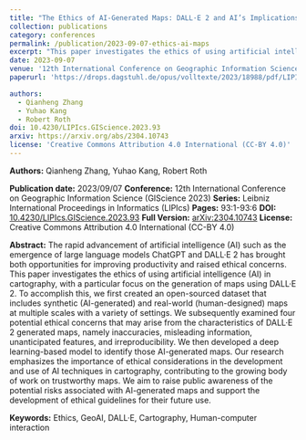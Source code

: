 ```yaml
---
title: "The Ethics of AI-Generated Maps: DALL·E 2 and AI’s Implications for Cartography (Short Paper)"
collection: publications
category: conferences
permalink: /publication/2023-09-07-ethics-ai-maps
excerpt: "This paper investigates the ethics of using artificial intelligence (AI) in cartography, focusing on the generation of maps using DALL·E 2. We created an open-sourced dataset of synthetic (AI-generated) and real-world (human-designed) maps, examined four ethical concerns—namely inaccuracies, misleading information, unanticipated features, and irreproducibility—associated with DALL·E 2 generated maps, and developed a deep learning-based model to identify AI-generated maps. Our work emphasizes the importance of ethical considerations in AI-driven cartography and aims to raise public awareness and support the development of ethical guidelines for AI-generated maps. <br/> <img src='/images/paper2.png' style='width:500px; height:300px;'>"
date: 2023-09-07
venue: '12th International Conference on Geographic Information Science (GIScience 2023), Leibniz International Proceedings in Informatics (LIPIcs), Volume 277, pp. 93:1-93:6, Schloss Dagstuhl – Leibniz-Zentrum für Informatik'
paperurl: 'https://drops.dagstuhl.de/opus/volltexte/2023/18988/pdf/LIPIcs-GIScience-2023-93.pdf'

authors:
  - Qianheng Zhang
  - Yuhao Kang
  - Robert Roth
doi: 10.4230/LIPIcs.GIScience.2023.93
arxiv: https://arxiv.org/abs/2304.10743
license: 'Creative Commons Attribution 4.0 International (CC-BY 4.0)'
---
```


**Authors:**
Qianheng Zhang, Yuhao Kang, Robert Roth

**Publication date:** 2023/09/07
**Conference:** 12th International Conference on Geographic Information Science (GIScience 2023)
**Series:** Leibniz International Proceedings in Informatics (LIPIcs)
**Pages:** 93:1-93:6
**DOI:** [10.4230/LIPIcs.GIScience.2023.93](https://doi.org/10.4230/LIPIcs.GIScience.2023.93)
**Full Version:** [arXiv:2304.10743](https://arxiv.org/abs/2304.10743)
**License:** Creative Commons Attribution 4.0 International (CC-BY 4.0)

**Abstract:**
The rapid advancement of artificial intelligence (AI) such as the emergence of large language models ChatGPT and DALL·E 2 has brought both opportunities for improving productivity and raised ethical concerns. This paper investigates the ethics of using artificial intelligence (AI) in cartography, with a particular focus on the generation of maps using DALL·E 2. To accomplish this, we first created an open-sourced dataset that includes synthetic (AI-generated) and real-world (human-designed) maps at multiple scales with a variety of settings. We subsequently examined four potential ethical concerns that may arise from the characteristics of DALL·E 2 generated maps, namely inaccuracies, misleading information, unanticipated features, and irreproducibility. We then developed a deep learning-based model to identify those AI-generated maps. Our research emphasizes the importance of ethical considerations in the development and use of AI techniques in cartography, contributing to the growing body of work on trustworthy maps. We aim to raise public awareness of the potential risks associated with AI-generated maps and support the development of ethical guidelines for their future use.

**Keywords:** Ethics, GeoAI, DALL·E, Cartography, Human-computer interaction